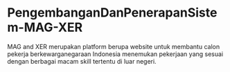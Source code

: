 # PengembanganDanPenerapanSistem-MAG-XER
MAG and XER merupakan platform berupa website untuk membantu calon pekerja berkewarganegaraan Indonesia menemukan pekerjaan yang sesuai dengan berbagai macam skill tertentu di luar negeri. 
